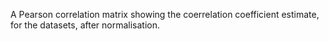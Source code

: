
A Pearson correlation matrix showing the coerrelation coefficient estimate,
for the datasets, after normalisation. 
